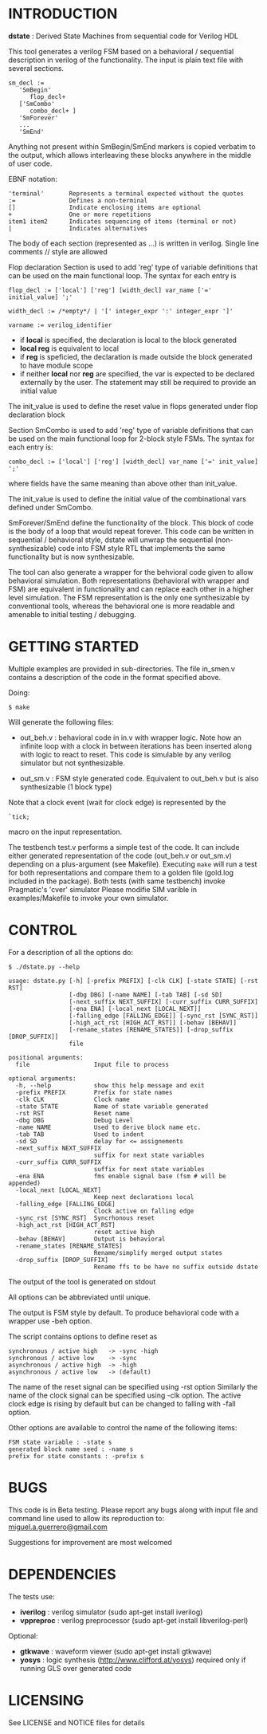 
# INTRODUCTION

**dstate** : Derived State Machines from sequential code for Verilog HDL

This tool generates a verilog FSM based on a behavioral / sequential
description in verilog of the functionality. The input is plain text file 
with several sections.
 
    sm_decl :=
       'SmBegin'
          flop_decl+
       ['SmCombo'
          combo_decl+ ]
       'SmForever'
       ...
       'SmEnd'

Anything not present within SmBegin/SmEnd markers is copied verbatim to the
output, which allows interleaving these blocks anywhere in the middle of 
user code.

EBNF notation:
 
    'terminal'       Represents a terminal expected without the quotes
    :=               Defines a non-terminal
    []               Indicate enclosing items are optional
    +                One or more repetitions
    item1 item2      Indicates sequencing of items (terminal or not)
    |                Indicates alternatives
 
The body of each section (represented as ...) is written in verilog.
Single line comments // style are allowed
 
Flop declaration Section is used to add 'reg' type of variable definitions 
that can be used on the main functional loop. The syntax for each entry is

    flop_decl := ['local'] ['reg'] [width_decl] var_name ['=' initial_value] ';'

    width_decl := /*empty*/ | '[' integer_expr ':' integer_expr ']'

    varname := verilog_identifier
 
- if **local** is specified, the declaration is local to the block generated
- **local reg** is equivalent to local
- if **reg** is speficied, the declaration is made outside the block generated 
  to have module scope
- if neither **local** nor **reg** are specified, the var is expected to be 
  declared externally by the user. The statement may still be required to 
  provide an initial value

The init_value is used to define the reset value in flops generated under
flop declaration block

Section SmCombo is used to add 'reg' type of variable definitions that 
can be used on the main functional loop for 2-block style FSMs. 
The syntax for each entry is:

    combo_decl := ['local'] ['reg'] [width_decl] var_name ['=' init_value] ';'

where fields have the same meaning than above other than init_value.

The init_value is used to define the initial value of the combinational vars 
defined under SmCombo.
 
SmForever/SmEnd define the functionality of the block. This block of 
code is the body of a loop that would repeat forever. This code can be 
written in sequential / behavioral style, dstate will unwrap the sequential 
(non-synthesizable) code into FSM  style RTL that implements the same 
functionality but is now synthesizable.
 
The tool can also generate a wrapper for the behvioral code given to allow 
behavioral simulation. Both representations (behavioral with wrapper and FSM)
are equivalent in functionality and can replace each other in a higher level 
simulation. The FSM representation is the only one synthesizable by 
conventional tools, whereas the behavioral one is more readable and amenable 
to initial testing / debugging.


# GETTING STARTED

 Multiple examples are provided in sub-directories. The file in_smen.v 
 contains a description of the code in the format specified above. 
 
 Doing:
 
    $ make
 
 Will generate the following files:
 
-  out_beh.v : behavioral code in in.v with wrapper logic. Note how an infinite 
               loop with a clock in between iterations has been inserted along 
               with logic to react to reset. This code is simulable by any 
               verilog simulator but not synthesizable.

 - out_sm.v : FSM style generated code. Equivalent to out_beh.v but is also 
              synthesizable (1 block type)
 
 Note that a clock event (wait for clock edge) is represented by the 

    `tick; 
 
 macro on the input representation.
 
The testbench test.v performs a simple test of the code. It can include 
either generated representation of the code (out_beh.v or out_sm.v) 
depending on a plus-argument (see Makefile). Executing `make` will run a 
test for both representations and compare them to a golden file (gold.log 
included in the package). Both tests (with same testbench) invoke 
Pragmatic's 'cver' simulator 
Please modifie SIM varible in examples/Makefile to invoke your own simulator. 

# CONTROL

For a description of all the options do: 
    
    $ ./dstate.py --help
    
    usage: dstate.py [-h] [-prefix PREFIX] [-clk CLK] [-state STATE] [-rst RST]
                     [-dbg DBG] [-name NAME] [-tab TAB] [-sd SD]
                     [-next_suffix NEXT_SUFFIX] [-curr_suffix CURR_SUFFIX]
                     [-ena ENA] [-local_next [LOCAL_NEXT]]
                     [-falling_edge [FALLING_EDGE]] [-sync_rst [SYNC_RST]]
                     [-high_act_rst [HIGH_ACT_RST]] [-behav [BEHAV]]
                     [-rename_states [RENAME_STATES]] [-drop_suffix [DROP_SUFFIX]]
                     file

    positional arguments:
      file                  Input file to process

    optional arguments:
      -h, --help            show this help message and exit
      -prefix PREFIX        Prefix for state names
      -clk CLK              Clock name
      -state STATE          Name of state variable generated
      -rst RST              Reset name
      -dbg DBG              Debug Level
      -name NAME            Used to derive block name etc.
      -tab TAB              Used to indent
      -sd SD                delay for <= assignements
      -next_suffix NEXT_SUFFIX
                            suffix for next state variables
      -curr_suffix CURR_SUFFIX
                            suffix for next state variables
      -ena ENA              fms enable signal base (fsm # will be appended)
      -local_next [LOCAL_NEXT]
                            Keep next declarations local
      -falling_edge [FALLING_EDGE]
                            Clock active on falling edge
      -sync_rst [SYNC_RST]  Syncrhonous reset
      -high_act_rst [HIGH_ACT_RST]
                            reset active high
      -behav [BEHAV]        Output is behavioral
      -rename_states [RENAME_STATES]
                            Rename/simplify merged output states
      -drop_suffix [DROP_SUFFIX]
                            Rename ffs to be have no suffix outside dstate
                        
The output of the tool is generated on stdout

All options can be abbreviated until unique.

The output is FSM style by default. To produce behavioral code with a 
wrapper use -beh option.

The script contains options to define reset as

    synchronous / active high   -> -sync -high
    synchronous / active low    -> -sync 
    asynchronous / active high  -> -high
    asynchronous / active low   -> (default)
 
The name of the reset signal can be specified using -rst <name> option
Similarly the name of the clock signal can be specified using -clk <name> 
option. The active clock edge is rising by default but can be changed to 
falling with -fall option.
 
Other options are available to control the name of the following items:

    FSM state variable : -state s
    generated block name seed : -name s
    prefix for state constants : -prefix s

# BUGS

 This code is in Beta testing. Please report any bugs along with input file 
 and command line used to allow its reproduction to: miguel.a.guerrero@gmail.com
 
 Suggestions for improvement are most welcomed

# DEPENDENCIES

The tests use:

- **iverilog** : verilog simulator    (sudo apt-get install iverilog)
- **vppreproc** : verilog preprocessor (sudo apt-get install libverilog-perl)

Optional:

- **gtkwave** : waveform viewer      (sudo apt-get install gtkwave)
- **yosys** : logic synthesis      (http://www.clifford.at/yosys) 
             required only if running GLS over generated code 

# LICENSING

See LICENSE and NOTICE files for details
